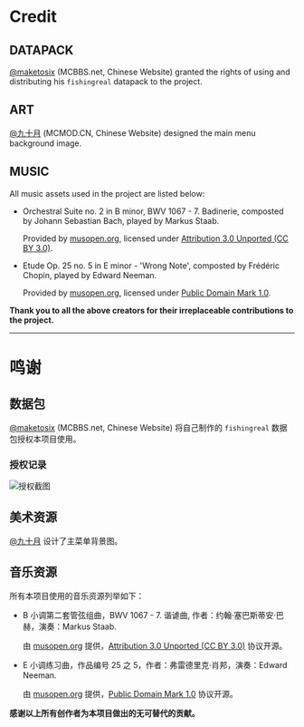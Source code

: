 # Credit

## DATAPACK

[@maketosix](https://www.mcbbs.net/?242823) (MCBBS.net, Chinese Website) granted the rights of using and distributing his `fishingreal` datapack to the project. 

## ART

[@九十月](https://center.mcmod.cn/192509/) (MCMOD.CN, Chinese Website) designed the main menu background image.

## MUSIC

All music assets used in the project are listed below:

- Orchestral Suite no. 2 in B minor, BWV 1067 - 7. Badinerie, composted by Johann Sebastian Bach, played by Markus Staab.

  Provided by [musopen.org](https://musopen.org/music/3774-orchestral-suite-no-2-in-b-minor-bwv-1067/), licensed under [Attribution 3.0 Unported (CC BY 3.0)](https://creativecommons.org/licenses/by/3.0/).
- Etude Op. 25 no. 5 in E minor - 'Wrong Note', composted by Frédéric Chopin, played by Edward Neeman.
  
  Provided by [musopen.org](https://musopen.org/music/611-etudes-op-25/#recordings), licensed under [Public Domain Mark 1.0](https://creativecommons.org/publicdomain/mark/1.0/).

**Thank you to all the above creators for their irreplaceable contributions to the project.**
______________________
# 鸣谢

## 数据包

[@maketosix](https://www.mcbbs.net/?242823) (MCBBS.net, Chinese Website) 将自己制作的 `fishingreal` 数据包授权本项目使用。

### 授权记录

![授权截图](https://i.imgur.com/pYU2HjV.png)

## 美术资源

[@九十月](https://github.com/Fractur9dLuna) 设计了主菜单背景图。

## 音乐资源

所有本项目使用的音乐资源列举如下：

- B 小调第二套管弦组曲，BWV 1067 - 7. 谐谑曲, 作者：约翰·塞巴斯蒂安·巴赫，演奏：Markus Staab.

  由 [musopen.org](https://musopen.org/music/3774-orchestral-suite-no-2-in-b-minor-bwv-1067/) 提供，[Attribution 3.0 Unported (CC BY 3.0)](https://creativecommons.org/licenses/by/3.0/) 协议开源。
- E 小调练习曲，作品编号 25 之 5，作者：弗雷德里克·肖邦，演奏：Edward Neeman.
  
  由 [musopen.org](https://musopen.org/music/611-etudes-op-25/#recordings) 提供，[Public Domain Mark 1.0](https://creativecommons.org/publicdomain/mark/1.0/) 协议开源。

**感谢以上所有创作者为本项目做出的无可替代的贡献。**
